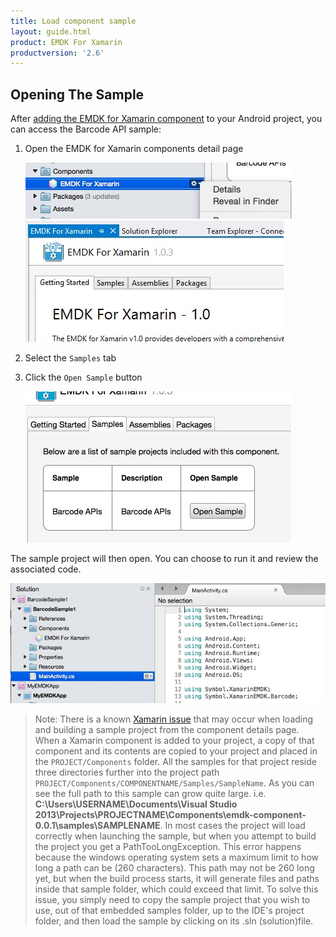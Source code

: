 ```yaml
---
title: Load component sample
layout: guide.html
product: EMDK For Xamarin
productversion: '2.6'
---
```



## Opening The Sample
After [adding the EMDK for Xamarin component](../component/install) to your Android project, you can access the Barcode API sample:

1. Open the EMDK for Xamarin components detail page

	![img](../../images/component/details-button.jpg)
	![img](../../images/component/details.jpg)
2. Select the `Samples` tab
3. Click the `Open Sample` button

	![img](../../images/component/samples-tab.jpg)

The sample project will then open. You can choose to run it and review the associated code.

![img](../../images/component/sample-opened.jpg)

> Note: There is a known [Xamarin issue](https://bugzilla.xamarin.com/show_bug.cgi?id=17662) that may occur when loading and building a sample project from the component details page. When a Xamarin component is added to your project, a copy of that component and its contents are copied to your project and placed in the `PROJECT/Components` folder. All the samples for that project reside three directories further into the project path  `PROJECT/Components/COMPONENTNAME/Samples/SampleName`. As you can see the full path to this sample can grow quite large. i.e. **C:\Users\USERNAME\Documents\Visual Studio 2013\Projects\PROJECTNAME\Components\emdk-component-0.0.1\samples\SAMPLENAME**.  In most cases the project will load correctly when launching the sample, but when you attempt to build the project you get a PathTooLongException. This error happens because the windows operating system sets a maximum limit to how long a path can be (260 characters). This path may not be 260 long yet, but when the build process starts, it will generate files and paths inside that sample folder, which could exceed that limit.  To solve this issue, you simply need to copy the sample project that you wish to use, out of that embedded samples folder, up to the IDE's project folder, and then load the sample by clicking on its .sln (solution)file.














